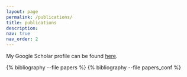 ```yaml
---
layout: page
permalink: /publications/
title: publications
description:
nav: true
nav_order: 2
---
```


My Google Scholar profile can be found [here](http://scholar.google.nl/citations?user=pKFkfq4AAAAJ).

<!-- _pages/publications.md -->
<div class="publications">

{% bibliography --file papers %}
{% bibliography --file papers_conf %}

</div>

